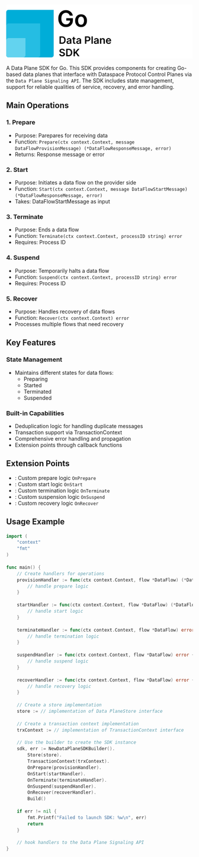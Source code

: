 ![](./docs/logo/go.sdk.logo.stacked.svg)

A Data Plane SDK for Go. This SDK provides components for creating Go-based data planes that interface with Dataspace
Protocol Control Planes via the `Data Plane Signaling API`. The SDK includes state management, support for reliable
qualities of service, recovery, and error handling.

## Main Operations

### 1. Prepare

- Purpose: Parepares for receiving data
- Function: `Prepare(ctx context.Context, message DataFlowProvisionMessage) (*DataFlowResponseMessage, error)`
- Returns: Response message or error

### 2. Start

- Purpose: Initiates a data flow on the provider side
- Function: `Start(ctx context.Context, message DataFlowStartMessage) (*DataFlowResponseMessage, error)`
- Takes: DataFlowStartMessage as input

### 3. Terminate

- Purpose: Ends a data flow
- Function: `Terminate(ctx context.Context, processID string) error`
- Requires: Process ID

### 4. Suspend

- Purpose: Temporarily halts a data flow
- Function: `Suspend(ctx context.Context, processID string) error`
- Requires: Process ID

### 5. Recover

- Purpose: Handles recovery of data flows
- Function: `Recover(ctx context.Context) error`
- Processes multiple flows that need recovery

## Key Features

### State Management

- Maintains different states for data flows:
    - Preparing
    - Started
    - Terminated
    - Suspended

### Built-in Capabilities

- Deduplication logic for handling duplicate messages
- Transaction support via TransactionContext
- Comprehensive error handling and propagation
- Extension points through callback functions

## Extension Points

- : Custom prepare logic `OnPrepare`
- : Custom start logic `OnStart`
- : Custom termination logic `OnTerminate`
- : Custom suspension logic `OnSuspend`
- : Custom recovery logic `OnRecover`

## Usage Example

``` go
import (
    "context"
    "fmt"
)

func main() {
    // Create handlers for operations
    provisionHandler := func(ctx context.Context, flow *DataFlow) (*DataFlowResponseMessage, error) {
        // handle prepare logic
    }

    startHandler := func(ctx context.Context, flow *DataFlow) (*DataFlowResponseMessage, error) {
        // handle start logic
    }

    terminateHandler := func(ctx context.Context, flow *DataFlow) error {
        // handle termination logic
    }

    suspendHandler := func(ctx context.Context, flow *DataFlow) error {
        // handle suspend logic
    }

    recoverHandler := func(ctx context.Context, flow *DataFlow) error {
        // handle recovery logic
    }

    // Create a store implementation
    store := // implementation of Data PlaneStore interface

    // Create a transaction context implementation
    trxContext := // implementation of TransactionContext interface

    // Use the builder to create the SDK instance
    sdk, err := NewDataPlaneSDKBuilder().
        Store(store).
        TransactionContext(trxContext).
        OnPrepare(provisionHandler).
        OnStart(startHandler).
        OnTerminate(terminateHandler).
        OnSuspend(suspendHandler).
        OnRecover(recoverHandler).
        Build()

    if err != nil {
        fmt.Printf("Failed to launch SDK: %w\n", err)
        return
    }

    // hook handlers to the Data Plane Signaling API 
}
```
